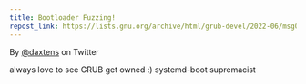 ```yaml
---
title: Bootloader Fuzzing!
repost_link: https://lists.gnu.org/archive/html/grub-devel/2022-06/msg00035.html
---
```


By [@daxtens](https://twitter.com/daxtens) on Twitter

always love to see GRUB get owned :) ~~systemd-boot supremacist~~
